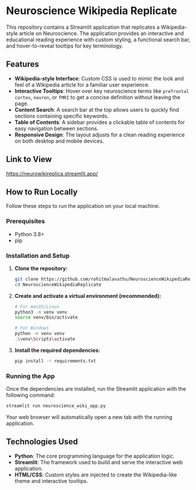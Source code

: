 # Neuroscience Wikipedia Replicate

This repository contains a Streamlit application that replicates a Wikipedia-style article on Neuroscience. The application provides an interactive and educational reading experience with custom styling, a functional search bar, and hover-to-reveal tooltips for key terminology.

## Features

*   **Wikipedia-style Interface**: Custom CSS is used to mimic the look and feel of a Wikipedia article for a familiar user experience.
*   **Interactive Tooltips**: Hover over key neuroscience terms like `prefrontal cortex`, `neuron`, or `fMRI` to get a concise definition without leaving the page.
*   **Content Search**: A search bar at the top allows users to quickly find sections containing specific keywords.
*   **Table of Contents**: A sidebar provides a clickable table of contents for easy navigation between sections.
*   **Responsive Design**: The layout adjusts for a clean reading experience on both desktop and mobile devices.

## Link to View

https://neurowikireplica.streamlit.app/

## How to Run Locally

Follow these steps to run the application on your local machine.

### Prerequisites

*   Python 3.8+
*   pip

### Installation and Setup

1.  **Clone the repository:**
    ```sh
    git clone https://github.com/rohitmalavathu/NeuroscienceWikipediaReplicate.git
    cd NeuroscienceWikipediaReplicate
    ```

2.  **Create and activate a virtual environment (recommended):**
    ```sh
    # For macOS/Linux
    python3 -m venv venv
    source venv/bin/activate

    # For Windows
    python -m venv venv
    .\venv\Scripts\activate
    ```

3.  **Install the required dependencies:**
    ```sh
    pip install -r requirements.txt
    ```

### Running the App

Once the dependencies are installed, run the Streamlit application with the following command:

```sh
streamlit run neuroscience_wiki_app.py
```

Your web browser will automatically open a new tab with the running application.

## Technologies Used

*   **Python**: The core programming language for the application logic.
*   **Streamlit**: The framework used to build and serve the interactive web application.
*   **HTML/CSS**: Custom styles are injected to create the Wikipedia-like theme and interactive tooltips.
